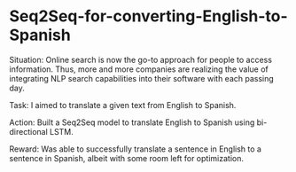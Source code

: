 # Seq2Seq-for-converting-English-to-Spanish
Situation: 
Online search is now the go-to approach for people to access information. Thus, more and more companies are realizing the value of integrating NLP search capabilities into their software with each passing day. 

Task: 
I aimed to translate a given text from English to Spanish. 

Action: 
Built a Seq2Seq model to translate English to Spanish using bi-directional LSTM. 

Reward: 
Was able to successfully translate a sentence in English to a sentence in Spanish, albeit with some room left for optimization.
